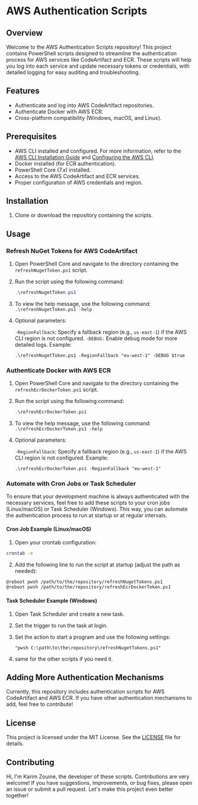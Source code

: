 # AWS Authentication Scripts

## Overview

Welcome to the AWS Authentication Scripts repository! This project contains PowerShell scripts designed to streamline the authentication process for AWS services like CodeArtifact and ECR. These scripts will help you log into each service and update necessary tokens or credentials, with detailed logging for easy auditing and troubleshooting.

## Features

- Authenticate and log into AWS CodeArtifact repositories.
- Authenticate Docker with AWS ECR.
- Cross-platform compatibility (Windows, macOS, and Linux).

## Prerequisites

- AWS CLI installed and configured. For more information, refer to the [AWS CLI Installation Guide](https://docs.aws.amazon.com/cli/latest/userguide/install-cliv2.html) and [Configuring the AWS CLI](https://docs.aws.amazon.com/cli/latest/userguide/cli-configure-files.html).
- Docker installed (for ECR authentication).
- PowerShell Core (7.x) installed.
- Access to the AWS CodeArtifact and ECR services.
- Proper configuration of AWS credentials and region.

## Installation

1. Clone or download the repository containing the scripts.

## Usage

### Refresh NuGet Tokens for AWS CodeArtifact

1. Open PowerShell Core and navigate to the directory containing the `refreshNugetToken.ps1` script.
2. Run the script using the following command:
    ```powershell
    .\refreshNugetToken.ps1
    ````
3. To view the help message, use the following command: ``.\refreshNugetToken.ps1 -help``

4. Optional parameters:

    ``-RegionFallback``: Specify a fallback region (e.g., ``us-east-1``) if the AWS CLI region is not configured.
    ``-DEBUG:`` Enable debug mode for more detailed logs.
    Example:

    ```` pwsh
    .\refreshNugetToken.ps1 -RegionFallback "eu-west-1" -DEBUG $true
    ````


### Authenticate Docker with AWS ECR

1. Open PowerShell Core and navigate to the directory containing the `refreshEcrDockerToken.ps1` script.
2. Run the script using the following command:
    ```powershell
    .\refreshEcrDockerToken.ps1
    ```
3. To view the help message, use the following command: ``.\refreshEcrDockerToken.ps1 -help``

4. Optional parameters:

    ``-RegionFallback``: Specify a fallback region (e.g., ``us-east-1``) if the AWS CLI region is not configured.
    Example:

    ```` pwsh
    .\refreshEcrDockerToken.ps1 -RegionFallback "eu-west-1"
    ````


### Automate with Cron Jobs or Task Scheduler 

To ensure that your development machine is always authenticated with the necessary services, feel free to add these scripts to your cron jobs (Linux/macOS) or Task Scheduler (Windows). This way, you can automate the authentication process to run at startup or at regular intervals. 

#### Cron Job Example (Linux/macOS)

1. Open your crontab configuration:    

```sh    
crontab -e    
```

2. Add the following line to run the script at startup (adjust the path as needed):    

```sh    
@reboot pwsh /path/to/the/repository/refreshNugetTokens.ps1    
@reboot pwsh /path/to/the/repository/refreshEcrDockerToken.ps1    
```

#### Task Scheduler Example (Windows) 
1. Open Task Scheduler and create a new task. 

2. Set the trigger to run the task at login. 

3. Set the action to start a program and use the following settings: 

    `"pwsh C:\path\to\the\repository\refreshNugetTokens.ps1"`

4. same for the other scripts if you need it.



## Adding More Authentication Mechanisms

Currently, this repository includes authentication scripts for AWS CodeArtifact and AWS ECR. If you have other authentication mechanisms to add, feel free to contribute!

## License

This project is licensed under the MIT License. See the [LICENSE](LICENSE) file for details.

## Contributing

Hi, I'm Karim Zouine, the developer of these scripts. Contributions are very welcome! If you have suggestions, improvements, or bug fixes, please open an issue or submit a pull request. Let's make this project even better together!
